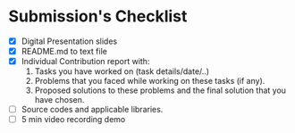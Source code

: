 # Submission's Checklist
- [X] Digital Presentation slides
- [X] README.md to text file
- [X] Individual Contribution report with:
    1. Tasks you have worked on (task details/date/..)
    2. Problems that you faced while working on these tasks (if any).
    3. Proposed solutions to these problems and the final solution that you have chosen.
- [ ] Source codes and applicable libraries.
- [ ] 5 min video recording demo
